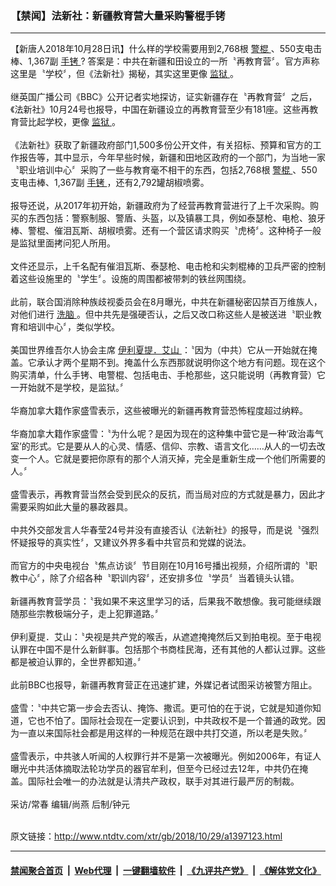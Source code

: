 ### 【禁闻】法新社：新疆教育营大量采购警棍手铐
------------------------

<div class="wysiwyg">
 【新唐人2018年10月28日讯】什么样的学校需要用到2,768根
 <a href="http://www.ntdtv.com/xtr/gb/articlelistbytag_警棍.html" target="_blank">
  警棍
 </a>
 、550支电击棒、1,367副
 <a href="http://www.ntdtv.com/xtr/gb/articlelistbytag_手铐.html" target="_blank">
  手铐
 </a>
 ? 答案是：中共在新疆和田设立的一所〝再教育营〞。官方声称这里是〝学校〞，但《法新社》揭秘，其实这里更像
 <a href="http://www.ntdtv.com/xtr/gb/articlelistbytag_监狱.html" target="_blank">
  监狱
 </a>
 。
 <br/>
 <br/>
 继英国广播公司《BBC》公开记者实地探访，证实新疆存在〝再教育营〞之后，《法新社》10月24号也报导，中国在新疆设立的再教育营至少有181座。这些再教育营比起学校，更像
 <a href="http://www.ntdtv.com/xtr/gb/articlelistbytag_监狱.html" target="_blank">
  监狱
 </a>
 。
 <br/>
 <br/>
 《法新社》获取了新疆政府部门1,500多份公开文件，有关招标、预算和官方的工作报告等，其中显示，今年早些时候，新疆和田地区政府的一个部门，为当地一家〝职业培训中心〞采购了一些与教育毫不相干的东西，包括2,768根
 <a href="http://www.ntdtv.com/xtr/gb/articlelistbytag_警棍.html" target="_blank">
  警棍
 </a>
 、550支电击棒、1,367副
 <a href="http://www.ntdtv.com/xtr/gb/articlelistbytag_手铐.html" target="_blank">
  手铐
 </a>
 ，还有2,792罐胡椒喷雾。
 <br/>
 <br/>
 报导还说，从2017年初开始，新疆政府为了经营再教育营进行了上千次采购。购买的东西包括：警察制服、警盾、头盔，以及镇暴工具，例如泰瑟枪、电枪、狼牙棒、警棍、催泪瓦斯、胡椒喷雾。还有一个营区请求购买〝虎椅〞。这种椅子一般是监狱里面拷问犯人所用。
 <br/>
 <br/>
 文件还显示，上千名配有催泪瓦斯、泰瑟枪、电击枪和尖刺棍棒的卫兵严密的控制着这些设施里的〝学生〞。设施的周围都被带刺的铁丝网围绕。
 <br/>
 <br/>
 此前，联合国消除种族歧视委员会在8月曝光，中共在新疆秘密囚禁百万维族人，对他们进行
 <a href="http://www.ntdtv.com/xtr/gb/articlelistbytag_洗脑.html" target="_blank">
  洗脑
 </a>
 。但中共先是强硬否认，之后又改口称这些人是被送进〝职业教育和培训中心〞，类似学校。
 <br/>
 <br/>
 美国世界维吾尔人协会主席
 <a href="http://www.ntdtv.com/xtr/gb/articlelistbytag_伊利夏提．艾山.html" target="_blank">
  伊利夏提．艾山
 </a>
 ：〝因为（中共）它从一开始就在掩盖。它承认才两个星期不到。掩盖什么东西那就说明你这个地方有问题。现在这个购买清单，什么手铐、电警棍、包括电击、手枪那些，这只能说明（再教育营）它一开始就不是学校，是监狱。〞
 <br/>
 <br/>
 华裔加拿大籍作家盛雪表示，这些被曝光的新疆再教育营恐怖程度超过纳粹。
 <br/>
 <br/>
 华裔加拿大籍作家盛雪：〝为什么呢？是因为现在的这种集中营它是一种‘政治毒气室’的形式。它是要从人的心灵、情感、信仰、宗教、语言文化……从人的一切去改变一个人。它就是要把你原有的那个人消灭掉，完全是重新生成一个他们所需要的人。〞
 <br/>
 <br/>
 盛雪表示，再教育营当然会受到民众的反抗，而当局对应的方式就是暴力，因此才需要采购如此大量的暴政器具。
 <br/>
 <br/>
 中共外交部发言人华春莹24号并没有直接否认《法新社》的报导，而是说〝强烈怀疑报导的真实性〞，又建议外界多看中共官员和党媒的说法。
 <br/>
 <br/>
 而官方的中央电视台〝焦点访谈〞节目刚在10月16号播出视频，介绍所谓的〝职教中心〞，除了介绍各种〝职训内容〞，还安排多位〝学员〞当着镜头认错。
 <br/>
 <br/>
 新疆再教育营学员：〝我如果不来这里学习的话，后果我不敢想像。我可能继续跟随那些宗教极端分子，走上犯罪道路。〞
 <br/>
 <br/>
 伊利夏提．艾山：〝央视是共产党的喉舌，从遮遮掩掩然后又到拍电视。至于电视认罪在中国不是什么新鲜事。包括那个书商桂民海，还有其他的人都认过罪。这些都是被迫认罪的，全世界都知道。〞
 <br/>
 <br/>
 此前BBC也报导，新疆再教育营正在迅速扩建，外媒记者试图采访被警方阻止。
 <br/>
 <br/>
 盛雪：〝中共它第一步会去否认、掩饰、撒谎。更可怕的在于说，它就是知道你知道，它也不怕了。国际社会现在一定要认识到，中共政权不是一个普通的政党。因为一直以来国际社会都是用这样的一种规范在跟中共打交道，所以老是失败。〞
 <br/>
 <br/>
 盛雪表示，中共骇人听闻的人权罪行并不是第一次被曝光。例如2006年，有证人曝光中共活体摘取法轮功学员的器官牟利，但至今已经过去12年，中共仍在掩盖。国际社会唯一的办法就是认清共产政权，联手对其进行最严厉的制裁。
 <br/>
 <br/>
 采访/常春 编辑/尚燕 后制/钟元
</div>

<br/>原文链接：http://www.ntdtv.com/xtr/gb/2018/10/29/a1397123.html


------------------------
#### [禁闻聚合首页](https://github.com/gfw-breaker/banned-news/blob/master/README.md) &nbsp;|&nbsp; [Web代理](https://github.com/gfw-breaker/open-proxy/blob/master/README.md) &nbsp;|&nbsp; [一键翻墙软件](https://github.com/gfw-breaker/nogfw/blob/master/README.md) &nbsp;|&nbsp; [《九评共产党》](https://github.com/gfw-breaker/9ping.md/blob/master/README.md#九评之一评共产党是什么) &nbsp;|&nbsp; [《解体党文化》](https://github.com/gfw-breaker/jtdwh.md/blob/master/README.md#绪论)